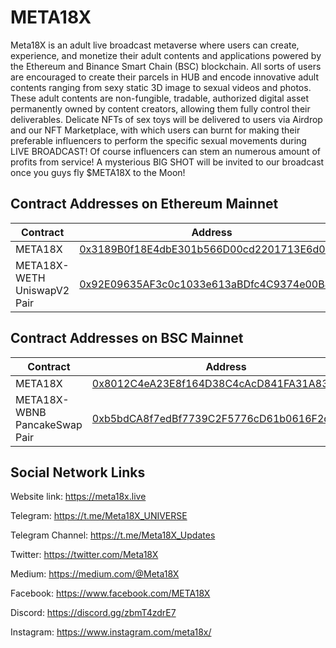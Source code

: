 # META18X

Meta18X is an adult live broadcast metaverse where users can create, experience, and monetize their adult contents and applications powered by the Ethereum and Binance Smart Chain (BSC) blockchain. All sorts of users are encouraged to create their parcels in HUB and encode innovative adult contents ranging from sexy static 3D image to sexual videos and photos. These adult contents are non-fungible, tradable, authorized digital asset permanently owned by content creators, allowing them fully control their deliverables. Delicate NFTs of sex toys will be delivered to users via Airdrop and our NFT Marketplace, with which users can burnt for making their preferable influencers to perform the specific sexual movements during LIVE BROADCAST! Of course influencers can stem an numerous amount of profits from service! A mysterious BIG SHOT will be invited to our broadcast once you guys fly $META18X to the Moon!

## Contract Addresses on Ethereum Mainnet
| Contract  | Address |
| ------------- | ------------- |
| META18X | [0x3189B0f18E4dbE301b566D00cd2201713E6d0E84](https://etherscan.io/token/0x3189B0f18E4dbE301b566D00cd2201713E6d0E84) |
| META18X-WETH UniswapV2 Pair | [0x92E09635AF3c0c1033e613aBDfc4C9374e00B46a](https://etherscan.io/token/0x92E09635AF3c0c1033e613aBDfc4C9374e00B46a)|

## Contract Addresses on BSC Mainnet
| Contract  | Address |
| ------------- | ------------- |
| META18X | [0x8012C4eA23E8f164D38C4cAcD841FA31A83808e2](https://bscscan.com/token/0x8012C4eA23E8f164D38C4cAcD841FA31A83808e2) |
| META18X-WBNB PancakeSwap Pair | [0xb5bdCA8f7edBf7739C2F5776cD61b0616F2d74ce](https://bscscan.com/token/0xb5bdCA8f7edBf7739C2F5776cD61b0616F2d74ce)|


## Social Network Links

Website link: https://meta18x.live

Telegram: https://t.me/Meta18X_UNIVERSE

Telegram Channel: https://t.me/Meta18X_Updates

Twitter: https://twitter.com/Meta18X

Medium: https://medium.com/@Meta18X

Facebook: https://www.facebook.com/META18X

Discord: https://discord.gg/zbmT4zdrE7

Instagram: https://www.instagram.com/meta18x/
